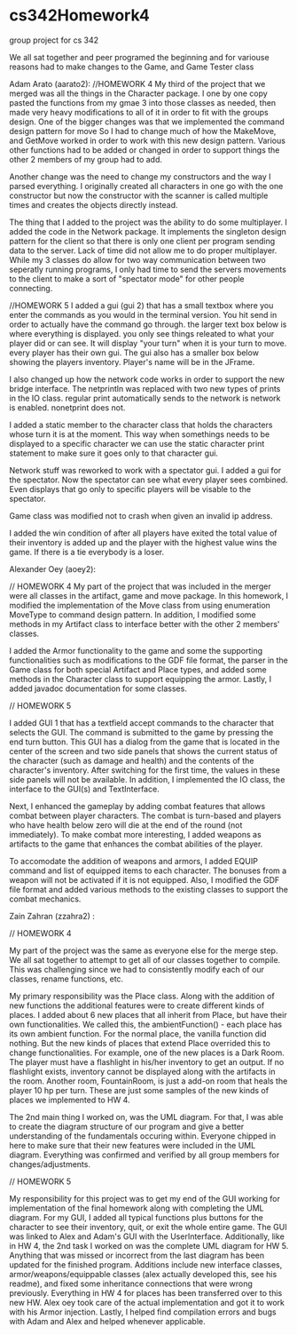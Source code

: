 # cs342Homework4
group project for cs 342

We all sat together and peer programed the beginning and for variouse reasons had to make changes to
the Game, and Game Tester class

Adam Arato (aarato2):
//HOMEWORK 4
My third of the project that we merged was all the things in the Character package.
I one by one copy pasted the functions from my gmae 3 into those classes as needed, then made
very heavy modifications to all of it in order to fit with the groups design. One of the bigger
changes was that we implemented the command design pattern for move So I had to change much of how the MakeMove,
and GetMove worked in order to work with this new design pattern. Various other functions had to be added or changed
in order to support things the other 2 members of my group had to add.

Another change was the need to change my constructors and the way I parsed everything. I originally created all
characters in one go with the one constructor but now the constructor with the scanner is called multiple times and
creates the objects directly instead.

The thing that I added to the project was the ability to do some multiplayer. I added the code in the Network package.
It implements the singleton design pattern for the client so that there is only one client per program sending 
data to the server. Lack of time did not allow me to do proper multiplayer. While my 3 classes do allow for two way 
communication between two seperatly running programs, I only had time to send the servers movements to the client to
make a sort of "spectator mode" for other people connecting.

//HOMEWORK 5
I added a gui (gui 2) that has a small textbox where you enter the commands as you would in the terminal version. You hit send
in order to actually have the command go through. the larger text box below is where everything is displayed. you only see
things releated to what your player did or can see. It will display "your turn" when it is your turn to move. every player has
their own gui. The gui also has a smaller box below showing the players inventory. Player's name will be in the JFrame.

I also changed up how the network code works in order to support the new bridge interface. The netprintln was replaced with two
new types of prints in the IO class. regular print automatically sends to the network is network is enabled. nonetprint does not.

I added a static member to the character class that holds the characters whose turn it is at the moment. This way when somethings
needs to be displayed to a specific character we can use the static character print statement to make sure it goes only to that 
character gui.

Network stuff was reworked to work with a spectator gui. I added a gui for the spectator. Now the spectator can see what every player
sees combined. Even displays that go only to specific players will be visable to the spectator.

Game class was modified not to crash when given an invalid ip address.

I added the win condition of after all players have exited the total value of their inventory is added up and the player with the highest
value wins the game. If there is a tie everybody is a loser.


Alexander Oey (aoey2):

// HOMEWORK 4
My part of the project that was included in the merger were all classes in the artifact,
game and move package. In this homework, I modified the implementation of the Move class
from using enumeration MoveType to command design pattern. In addition, I modified some 
methods in my Artifact class to interface better with the other 2 members' classes.

I added the Armor functionality to the game and some the supporting functionalities such
as modifications to the GDF file format, the parser in the Game class for both special
Artifact and Place types, and added some methods in the Character class to 
support equipping the armor. Lastly, I added javadoc documentation for some classes.

// HOMEWORK 5

I added GUI 1 that has a textfield accept commands to the character that selects the 
GUI. The command is submitted to the game by pressing the end turn button.
This GUI has a dialog from the game that is located in the center of the screen
and two side panels that shows the current status of the character (such as damage and
health) and the contents of the character's inventory. After switching for the first 
time, the values in these side panels will not be available. 
In addition, I implemented the IO class, the interface to the GUI(s) and TextInterface. 

Next, I enhanced the gameplay by adding combat features that allows combat between 
player characters. The combat is turn-based and players who have health below zero
will die at the end of the round (not immediately). To make combat more interesting,
I added weapons as artifacts to the game that enhances the combat abilities of the 
player.

To accomodate the addition of weapons and armors, I added EQUIP command and list of 
equipped items to each character. The bonuses from a weapon will not be activated
if it is not equipped. Also, I modified the GDF file format and added various 
methods to the existing classes to support the combat mechanics.

Zain Zahran (zzahra2) :

// HOMEWORK 4

My part of the project was the same as everyone else for the merge step. We all sat together to
attempt to get all of our classes together to compile. This was challenging since we had to
consistently modify each of our classes, rename functions, etc. 

My primary responsibility was the Place class. Along with the addition of new functions
the additional features were to create different kinds of places. I added about 6 new
places that all inherit from Place, but have their own functionalities. We called this,
the ambientFunction() - each place has its own ambient function. For the normal place,
the vanilla function did nothing. But the new kinds of places that extend Place overrided this
to change functionalities. For example, one of the new places is a Dark Room. The player must have
a flashlight in his/her inventory to get an output. If no flashlight exists, inventory cannot be displayed
along with the artifacts in the room. Another room, FountainRoom, is just a add-on room that
heals the player 10 hp per turn. These are just some samples of the new kinds of places we implemented
to HW 4.

The 2nd main thing I worked on, was the UML diagram. For that, I was able to create the diagram structure
of our program and give a better understanding of the fundamentals occuring within. Everyone chipped in here
to make sure that their new features were included in the UML diagram. Everything was confirmed and verified
by all group members for changes/adjustments.

// HOMEWORK 5

My responsibility for this project was to get my end of the GUI working for implementation of the final homework
along with completing the UML diagram. For my GUI, I added all typical functions plus buttons for the character 
to see their inventory, quit, or exit the whole entire game. The GUI was linked to Alex and Adam's GUI 
with the UserInterface. Additionally, like in HW 4, the 2nd task I worked on was the complete UML diagram for HW 5. 
Anything that was missed or incorrect from the last diagram has been updated for the finished program. 
Additions include new interface classes, armor/weapons/equippable classes (alex actually developed this, see his 
readme), and fixed some inheritance connections that were wrong previously. Everything in HW 4 for places has been 
transferred over to this new HW. Alex oey took care of the actual implementation and got it to work with his Armor injection.
Lastly, I helped find compilation errors and bugs with Adam and Alex and helped whenever applicable.


